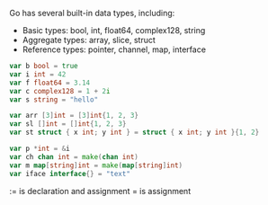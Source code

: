Go has several built-in data types, including:

- Basic types: bool, int, float64, complex128, string
- Aggregate types: array, slice, struct
- Reference types: pointer, channel, map, interface

```go
var b bool = true
var i int = 42
var f float64 = 3.14
var c complex128 = 1 + 2i
var s string = "hello"

var arr [3]int = [3]int{1, 2, 3}
var sl []int = []int{1, 2, 3}
var st struct { x int; y int } = struct { x int; y int }{1, 2}

var p *int = &i
var ch chan int = make(chan int)
var m map[string]int = make(map[string]int)
var iface interface{} = "text"
```

 := is declaration and assignment
 = is assignment
